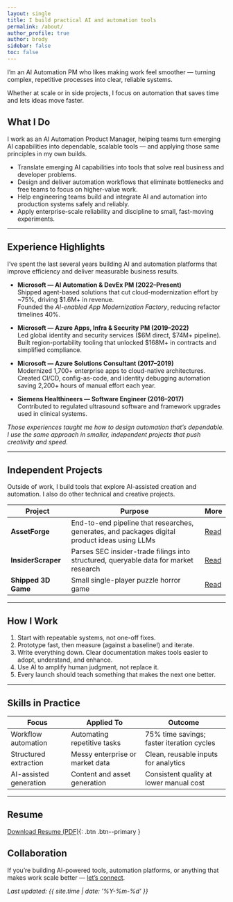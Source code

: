 ```yaml
---
layout: single
title: I build practical AI and automation tools
permalink: /about/
author_profile: true
author: brody
sidebar: false
toc: false
---
```


I’m an AI Automation PM who likes making work feel smoother — turning complex, repetitive processes into clear, reliable systems.  

Whether at scale or in side projects, I focus on automation that saves time and lets ideas move faster.


## What I Do

I work as an AI Automation Product Manager, helping teams turn emerging AI capabilities into dependable, scalable tools — and applying those same principles in my own builds.

- Translate emerging AI capabilities into tools that solve real business and developer problems.  
- Design and deliver automation workflows that eliminate bottlenecks and free teams to focus on higher-value work.  
- Help engineering teams build and integrate AI and automation into production systems safely and reliably.  
- Apply enterprise-scale reliability and discipline to small, fast-moving experiments.  

---

## Experience Highlights
I’ve spent the last several years building AI and automation platforms that improve efficiency and deliver measurable business results.

- **Microsoft — AI Automation & DevEx PM (2022–Present)**  
  Shipped agent-based solutions that cut cloud-modernization effort by ~75%, driving $1.6M+ in revenue.  
  Founded the *AI-enabled App Modernization Factory*, reducing refactor timelines 40%.

- **Microsoft — Azure Apps, Infra & Security PM (2019–2022)**  
  Led global identity and security services ($6M direct, $74M+ pipeline).  
  Built region-portability tooling that unlocked $168M+ in contracts and simplified compliance.  

- **Microsoft — Azure Solutions Consultant (2017–2019)**  
  Modernized 1,700+ enterprise apps to cloud-native architectures.  
  Created CI/CD, config-as-code, and identity debugging automation saving 2,200+ hours of manual effort each year.  

- **Siemens Healthineers — Software Engineer (2016–2017)**  
  Contributed to regulated ultrasound software and framework upgrades used in clinical systems.  

<em>Those experiences taught me how to design automation that’s dependable. I use the same approach in smaller, independent projects that push creativity and speed.</em>

---

## Independent Projects
Outside of work, I build tools that explore AI-assisted creation and automation. I also do other technical and creative projects.

| Project | Purpose | More |
|---------|----------|------|
| **AssetForge** | End-to-end pipeline that researches, generates, and packages digital product ideas using LLMs | [Read](/projects/assetforge/) |
| **InsiderScraper** | Parses SEC insider-trade filings into structured, queryable data for market research | [Read](/projects/insiderscraper/) |
| **Shipped 3D Game** | Small single-player puzzle horror game | [Read](/projects/shipped-3d-game/) |

---

## How I Work
1. Start with repeatable systems, not one-off fixes.  
2. Prototype fast, then measure (against a baseline!) and iterate.  
3. Write everything down. Clear documentation makes tools easier to adopt, understand, and enhance. 
4. Use AI to amplify human judgment, not replace it.
5. Every launch should teach something that makes the next one better.

---

## Skills in Practice

| Focus | Applied To | Outcome |
|-------|-------------|---------|
| Workflow automation | Automating repetitive tasks | 75% time savings; faster iteration cycles |
| Structured extraction | Messy enterprise or market data | Clean, reusable inputs for analytics |
| AI-assisted generation | Content and asset generation | Consistent quality at lower manual cost |

---

## Resume
[Download Resume (PDF)](/assets/resume/Brody%20Schulke%20Resume.pdf){: .btn .btn--primary }

## Collaboration
If you’re building AI-powered tools, automation platforms, or anything that makes work scale better — [let’s connect](/contact/).

<em>Last updated: {{ site.time | date: '%Y-%m-%d' }}</em>
